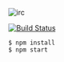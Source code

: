 ![irc](https://cloud.githubusercontent.com/assets/820696/15493789/5bc7fa34-2154-11e6-8b27-a861e80dd2fd.png)

[![Build Status](https://travis-ci.org/brandly/irc.svg?branch=master)](https://travis-ci.org/brandly/irc)

```shell
$ npm install
$ npm start
```
